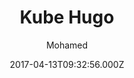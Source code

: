 ---
title: Kube Hugo
github: https://github.com/jeblister/kube
demo: https://kube.elemnts.net/
author: Mohamed
ssg:
  - Hugo
cms:
  - Markdown
date: 2017-04-13T09:32:56.000Z
description: >-
  Kube is a professional  and a responsive Hugo theme for developers and
  designers that offers a documentation section mixed with a landing page and a
  blog.
draft: true
publish_date: '2017-04-13T09:32:56Z'
update_date: '2022-10-06T09:35:21Z'
github_star: 372
github_fork: 103
---